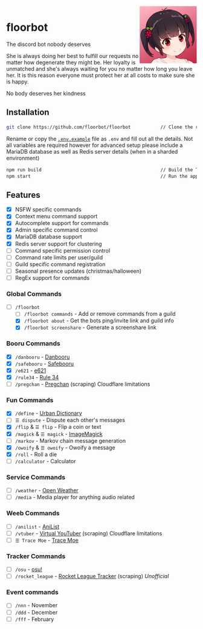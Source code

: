 <img align="right" width="30%" src="https://github.com/floorbot/floorbot/blob/main/res/avatars/1-2.png">

# floorbot

The discord bot nobody deserves

She is always doing her best to fulfill our requests no matter how degenerate they might be. Her loyalty is unmatched and she's always waiting for you no matter how long you leave her. It is this reason everyone must protect her at all costs to make sure she is happy.

No body deserves her kindness

## Installation

```bash
git clone https://github.com/floorbot/floorbot           // Clone the repo
```

Rename or copy the [`.env.example`](https://github.com/floorbot/floorbot/blob/main/.env.example) file as `.env` and fill out all the details.
Not all variables are required however for advanced setup please include a MariaDB database as well as Redis server details (when in a sharded environment)

```bash
npm run build                                            // Build the TypeScript
npm start                                                // Run the app
```

## Features

-   [x] NSFW specific commands
-   [x] Context menu command support
-   [x] Autocomplete support for commands
-   [x] Admin specific command control
-   [x] MariaDB database support
-   [x] Redis server support for clustering
-   [ ] Command specific permission control
-   [ ] Command rate limits per user/guild
-   [ ] Guild specific command registration
-   [ ] Seasonal presence updates (christmas/halloween)
-   [ ] RegEx support for commands

### Global Commands

-   [ ] `/floorbot`
    -   [ ] `/floorbot commands` - Add or remove commands from a guild
    -   [x] `/floorbot about` - Get the bots ping/invite link and guild info
    -   [x] `/floorbot screenshare` - Generate a screenshare link

### Booru Commands

-   [x] `/danbooru` - [Danbooru](http://danbooru.donmai.us/)
-   [x] `/safebooru` - [Safebooru](http://safebooru.donmai.us/)
-   [x] `/e621` - [e621](https://e621.net/)
-   [x] `/rule34` - [Rule 34](https://rule34.xxx/index.php)
-   [ ] `/pregchan` - [Pregchan](https://pregchan.com/) (scraping) Cloudflare limitations

### Fun Commands

-   [x] `/define` - [Urban Dictionary](https://www.urbandictionary.com/)
-   [ ] `☰ dispute` - Dispute each other's messages
-   [x] `/flip` & `☰ flip` - Flip a coin or text
-   [x] `/magick` & `☰ magick` - [ImageMagick](https://imagemagick.org/index.php)
-   [ ] `/markov` - Markov chain message generation
-   [x] `/owoify` & `☰ owoify`  - Owoify a message
-   [x] `/roll` - Roll a die
-   [ ] `/calculator` - Calculator

### Service Commands

-   [ ] `/weather` - [Open Weather](https://openweathermap.org/)
-   [ ] `/media` - Media player for anything audio related

### Weeb Commands

-   [ ] `/anilist` - [AniList](https://anilist.co/)
-   [ ] `/vtuber` - [Virtual YouTuber](https://virtualyoutuber.fandom.com/wiki/Virtual_YouTuber_Wiki) (scraping) Cloudflare limitations
-   [ ] `☰ Trace Moe` - [Trace Moe](https://trace.moe/)

### Tracker Commands

-   [ ] `/osu` - [osu!](https://osu.ppy.sh/)
-   [ ] `/rocket_league` - [Rocket League Tracker](https://rocketleague.tracker.network/) (scraping) _Unofficial_

### Event commands

-   [ ] `/nnn` - November
-   [ ] `/ddd` - December
-   [ ] `/fff` - February
